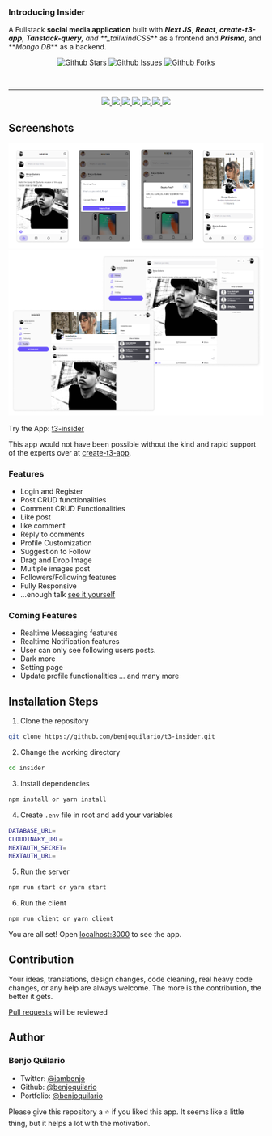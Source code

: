 ### Introducing Insider

A Fullstack **social media application** built with **_Next JS_**, **_React_**, **_create-t3-app_**, **_Tanstack-query_**_, and \*\*\_tailwindCSS_** as a frontend and **_Prisma_**, and **_Mongo DB_\*\* as a backend.

<p align="center">
  <a href="https://github.com/benjoquilario/t3-insider">
      <img src="https://img.shields.io/github/stars/benjoquilario/t3-insider" alt="Github Stars">
    </a>
    <a href="https://www.gnu.org/licenses/agpl-3.0.en.html">
      <img src="https://img.shields.io/github/issues/benjoquilario/t3-insider" alt="Github Issues">
    </a>
     <a href="https://github.com/benjoquilario/t3-insider">
      <img src="https://img.shields.io/github/forks/benjoquilario/t3-insider" alt="Github Forks" />
    </a>
</p>

</br>
  <hr />
<p align="center">
  <a href="https://nextjs.org">
    <img src="https://img.shields.io/github/package-json/dependency-version/benjoquilario/t3-insider/next?filename=package.json&color=fff&labelColor=000&logo=nextdotjs&style=flat-square">
  </a>
  <a href="https://tailwindcss.com/">
    <img src="https://img.shields.io/github/package-json/dependency-version/benjoquilario/t3-insider/dev/tailwindcss?filename=package.json&color=37b8f1&logo=tailwindcss&labelColor=0b1120&style=flat-square&logoColor=38bdf8">
  </a>
  <a href="https://reactjs.org/">
    <img src="https://img.shields.io/github/package-json/dependency-version/benjoquilario/t3-insider/react?filename=package.json&color=5fd9fb&logo=react&labelColor=222435&style=flat-square">
  </a>
  <a href="https://www.prisma.io/">
    <img src="https://img.shields.io/github/package-json/dependency-version/benjoquilario/t3-insider/@prisma/client?filename=package.json&label=prisma&color=2D3748&logo=prisma&labelColor=000&style=flat-square&logoColor=fff">
  </a>
  <a href="https://react-hook-form.com/">
    <img src="https://img.shields.io/github/package-json/dependency-version/benjoquilario/t3-insider/react-hook-form?filename=package.json&label=react-hook-form&color=EC5990&logo=reacthookform&labelColor=242526&style=flat-square&logoColor=EC5990">
  </a>
  <a href="https://tailwindcss.com/">
    <img src="https://img.shields.io/github/package-json/dependency-version/benjoquilario/t3-insider/typescript?filename=package.json&color=3178C6&logo=typescript&labelColor=111&style=flat-square&logoColor=white">
  </a>
  <a href="https://www.framer.com/motion">
    <img src="https://img.shields.io/github/package-json/dependency-version/benjoquilario/t3-insider/framer-motion?logo=framer&style=flat-square&logoColor=white">
  </a>
</p>

## Screenshots

<a href="https://t3-insider.vercel.app/" target="blank">
  <img src="public/mobile.png" />
</a>
<a href="https://t3-insider.vercel.app/" target="blank">
  <img src="public/desktop.png" />
</a>

Try the App: [t3-insider](https://t3-insider.vercel.app/)

This app would not have been possible without the kind and rapid support of the experts over at [create-t3-app](https://github.com/t3-oss/create-t3-app/).

### Features

- Login and Register
- Post CRUD functionalities
- Comment CRUD Functionalities
- Like post
- like comment
- Reply to comments
- Profile Customization
- Suggestion to Follow
- Drag and Drop Image
- Multiple images post
- Followers/Following features
- Fully Responsive
- ...enough talk [see it yourself](https://t3-insider.vercel.app/)

### Coming Features

- Realtime Messaging features
- Realtime Notification features
- User can only see following users posts.
- Dark more
- Setting page
- Update profile functionalities
  … and many more

## Installation Steps

1. Clone the repository

```bash
git clone https://github.com/benjoquilario/t3-insider.git
```

2. Change the working directory

```bash
cd insider
```

3. Install dependencies

```bash
npm install or yarn install
```

4. Create `.env` file in root and add your variables

```bash
DATABASE_URL=
CLOUDINARY_URL=
NEXTAUTH_SECRET=
NEXTAUTH_URL=
```

5. Run the server

```bash
npm run start or yarn start
```

6. Run the client

```bash
npm run client or yarn client
```

You are all set! Open [localhost:3000](http://localhost:3000/) to see the app.

## Contribution

Your ideas, translations, design changes, code cleaning, real heavy code changes, or any help are always welcome. The more is the contribution, the better it gets.

[Pull requests](https://github.com/benjoquilario/t3-insider/pulls) will be reviewed

## Author

### Benjo Quilario

- Twitter: [@iambenjo](https://twitter.com/iam_benjo)
- Github: [@benjoquilario](https://github.com/benjoquilario)
- Portfolio: [@benjoquilario](https://benjoquilario.me)

Please give this repository a ⭐️ if you liked this app. It seems like a little thing, but it helps a lot with the motivation.
